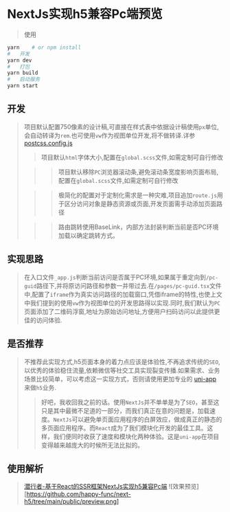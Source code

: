 # NextJs实现h5兼容Pc端预览

>使用

```bash
yarn    # or npm install
#   开发
yarn dev
#   打包
yarn build
#   启动服务
yarn start
```

##   开发
>  项目默认配置750像素的设计稿,可直接在样式表中依据设计稿使用`px`单位,会自动转译为`rem`.也可使用`vw`作为视图单位开发,将不做转译.详参[postcss.config.js](https://github.com/cuth/postcss-pxtorem/)
>
>>  项目默认`html`字体大小,配置在`global.scss`文件,如需定制可自行修改
>
>>>  项目默认移除`PC`浏览器滚动条,避免滚动条宽度影响页面布局,配置在`global.scss`文件,如需定制可自行修改
>
>>> 极简化的配置对于定制化需求是一种灾难,项目追加`route.js`用于区分访问对象是静态资源或页面,开发页面需手动添加页面路径
>
>>> 路由跳转使用BaseLink，内部方法封装判断当前是否PC环境加载以确定跳转方式。

##   实现思路
>  在入口文件`_app.js`判断当前访问是否属于PC环境,如果属于重定向到`/pc-guid`路径下,并将原访问路径和参数一并带过去.在`/pages/pc-guid.tsx`文件中,配置了`iframe`作为真实访问路径的加载窗口,凭借iframe的特性,也使上文中我们提到的使用`vw`作为视图单位的开发思路得以实现.同时,我们默认为`PC`页面添加了二维码浮窗,地址为原始访问地址,方便用户扫码访问以此提供更佳的访问体验.

##  是否推荐
>   不推荐此实现方式,h5页面本身的着力点应该是体验性,不再追求传统的`SEO`,以优秀的体验稳住流量,依赖微信等社交工具实现裂变传播.如果需求、业务场景比较简单，可以考虑这一实现方式，否则请使用更加专业的 [uni-app](https://uniapp.dcloud.io/) 来做`h5`业务.
>> 好吧，我收回我之前的话。使用`NextJs`并不单单是为了`SEO`，甚至这只是其中最微不足道的一部分，而我们真正在意的问题是，加载速度。`NextJs`可以避免单页面应用程序的白屏效应，做成真正的静态的多页面应用程序。而`React`成为了我们模块化开发的最佳工具。这样，我们便同时收获了速度和模块化两种体验。这是`uni-app`在项目变得越来越庞大的时候所无法比拟的。

## 使用解析
>   [潜行者-基于React的SSR框架NextJs实现h5兼容Pc端](https://www.deepworker.online/article/5f9d40329c55b42d6d7bc520)
![效果预览][https://github.com/happy-func/next-h5/tree/main/public/preview.png]
